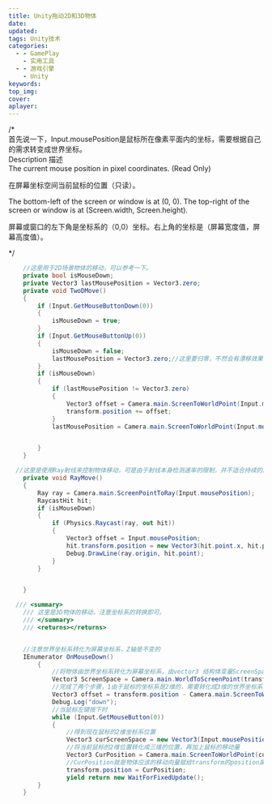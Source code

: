 ```yaml
---
title: Unity拖动2D和3D物体
date:
updated:
tags: Unity技术
categories:
  - - GamePlay
    - 实用工具
  - - 游戏引擎
    - Unity
keywords:
top_img:
cover:
aplayer:
---
```

<meta name="referrer" content="no-referrer" />

  /*  
 首先说一下，Input.mousePosition是鼠标所在像素平面内的坐标，需要根据自己的需求转变成世界坐标。  
 Description 描述  
 The current mouse position in pixel coordinates. (Read Only)  

 在屏幕坐标空间当前鼠标的位置（只读）。  

 The bottom-left of the screen or window is at (0, 0). The top-right of the screen or window is at (Screen.width, Screen.height).  

 屏幕或窗口的左下角是坐标系的（0,0）坐标。右上角的坐标是（屏幕宽度值，屏幕高度值）。  

 */

```c#
    //这里用于2D场景物体的移动，可以参考一下。
    private bool isMouseDown;
    private Vector3 lastMousePosition = Vector3.zero;
    private void TwoDMove()
    {
        if (Input.GetMouseButtonDown(0))
        {
            isMouseDown = true;
        }
        if (Input.GetMouseButtonUp(0))
        {
            isMouseDown = false;
            lastMousePosition = Vector3.zero;//这里要归零，不然会有漂移效果
        }
        if (isMouseDown)
        {
            if (lastMousePosition != Vector3.zero)
            {
                Vector3 offset = Camera.main.ScreenToWorldPoint(Input.mousePosition) - lastMousePosition;
                transform.position += offset;
            }
            lastMousePosition = Camera.main.ScreenToWorldPoint(Input.mousePosition);


        }
    }

```



```c#
  //这里是使用Ray射线来控制物体移动，可是由于射线本身检测速率的限制，并不适合持续的跟踪移动。具体效果各位读者试试便知。
    private void RayMove()
    {
        Ray ray = Camera.main.ScreenPointToRay(Input.mousePosition);
        RaycastHit hit;
        if (isMouseDown)
        {
            if (Physics.Raycast(ray, out hit))
            {
                Vector3 offset = Input.mousePosition;
                hit.transform.position = new Vector3(hit.point.x, hit.point.y, hit.transform.position.z);
                Debug.DrawLine(ray.origin, hit.point);
            }
        }


    }
```



```c#
  /// <summary>
    /// 这里是3D物体的移动，注意坐标系的转换即可。
    /// </summary>
    /// <returns></returns>


    //注意世界坐标系转化为屏幕坐标系，Z轴是不变的
    IEnumerator OnMouseDown()
        {
            //将物体由世界坐标系转化为屏幕坐标系，由vector3 结构体变量ScreenSpace存储，以用来明确屏幕坐标系Z轴的位置
            Vector3 ScreenSpace = Camera.main.WorldToScreenPoint(transform.position);
            //完成了两个步骤，1由于鼠标的坐标系是2维的，需要转化成3维的世界坐标系，2只有三维的情况下才能来计算鼠标位置与物体的距离，offset即是距离
            Vector3 offset = transform.position - Camera.main.ScreenToWorldPoint(new Vector3(Input.mousePosition.x, Input.mousePosition.y, ScreenSpace.z));
            Debug.Log("down");
            //当鼠标左键按下时
            while (Input.GetMouseButton(0))
            {
                //得到现在鼠标的2维坐标系位置
                Vector3 curScreenSpace = new Vector3(Input.mousePosition.x, Input.mousePosition.y, ScreenSpace.z);
                //将当前鼠标的2维位置转化成三维的位置，再加上鼠标的移动量
                Vector3 CurPosition = Camera.main.ScreenToWorldPoint(curScreenSpace) + offset;
                //CurPosition就是物体应该的移动向量赋给transform的position属性
                transform.position = CurPosition;
                yield return new WaitForFixedUpdate();
        }
    }
```



 
